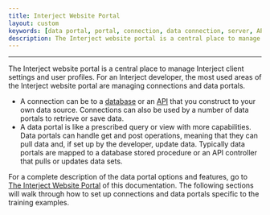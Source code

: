 ```yaml
---
title: Interject Website Portal
layout: custom
keywords: [data portal, portal, connection, data connection, server, API]
description: The Interject website portal is a central place to manage Interject client settings and user profiles. For an Interject developer, the most used areas of the Interject website portal are managing connections and data portals.
---
```

* * *

The Interject website portal is a central place to manage Interject client settings and user profiles. For an Interject developer, the most used areas of the Interject website portal are managing connections and data portals.

* A connection can be to a [database](/wPortal/L-Database-Connection.html) or an [API](/wPortal/L-Api-Connections.html) that you construct to your own data source. Connections can also be used by a number of data portals to retrieve or save data.
* A data portal is like a prescribed query or view with more capabilities. Data portals can handle get and post operations, meaning that they can pull data and, if set up by the developer, update data. Typically data portals are mapped to a database stored procedure or an API controller that pulls or updates data sets.

For a complete description of the data portal options and features, go to [The Interject Website Portal](/wPortal/The-INTERJECT-Website-Portal.html) of this documentation. The following sections will walk through how to set up connections and data portals specific to the training examples.
